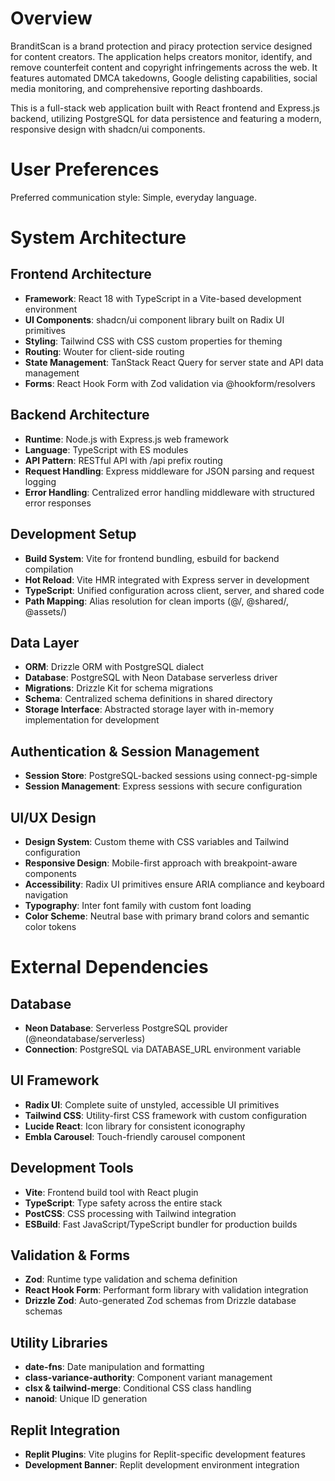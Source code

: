 # Overview

BranditScan is a brand protection and piracy protection service designed for content creators. The application helps creators monitor, identify, and remove counterfeit content and copyright infringements across the web. It features automated DMCA takedowns, Google delisting capabilities, social media monitoring, and comprehensive reporting dashboards.

This is a full-stack web application built with React frontend and Express.js backend, utilizing PostgreSQL for data persistence and featuring a modern, responsive design with shadcn/ui components.

# User Preferences

Preferred communication style: Simple, everyday language.

# System Architecture

## Frontend Architecture
- **Framework**: React 18 with TypeScript in a Vite-based development environment
- **UI Components**: shadcn/ui component library built on Radix UI primitives
- **Styling**: Tailwind CSS with CSS custom properties for theming
- **Routing**: Wouter for client-side routing
- **State Management**: TanStack React Query for server state and API data management
- **Forms**: React Hook Form with Zod validation via @hookform/resolvers

## Backend Architecture
- **Runtime**: Node.js with Express.js web framework
- **Language**: TypeScript with ES modules
- **API Pattern**: RESTful API with /api prefix routing
- **Request Handling**: Express middleware for JSON parsing and request logging
- **Error Handling**: Centralized error handling middleware with structured error responses

## Development Setup
- **Build System**: Vite for frontend bundling, esbuild for backend compilation
- **Hot Reload**: Vite HMR integrated with Express server in development
- **TypeScript**: Unified configuration across client, server, and shared code
- **Path Mapping**: Alias resolution for clean imports (@/, @shared/, @assets/)

## Data Layer
- **ORM**: Drizzle ORM with PostgreSQL dialect
- **Database**: PostgreSQL with Neon Database serverless driver
- **Migrations**: Drizzle Kit for schema migrations
- **Schema**: Centralized schema definitions in shared directory
- **Storage Interface**: Abstracted storage layer with in-memory implementation for development

## Authentication & Session Management
- **Session Store**: PostgreSQL-backed sessions using connect-pg-simple
- **Session Management**: Express sessions with secure configuration

## UI/UX Design
- **Design System**: Custom theme with CSS variables and Tailwind configuration
- **Responsive Design**: Mobile-first approach with breakpoint-aware components
- **Accessibility**: Radix UI primitives ensure ARIA compliance and keyboard navigation
- **Typography**: Inter font family with custom font loading
- **Color Scheme**: Neutral base with primary brand colors and semantic color tokens

# External Dependencies

## Database
- **Neon Database**: Serverless PostgreSQL provider (@neondatabase/serverless)
- **Connection**: PostgreSQL via DATABASE_URL environment variable

## UI Framework
- **Radix UI**: Complete suite of unstyled, accessible UI primitives
- **Tailwind CSS**: Utility-first CSS framework with custom configuration
- **Lucide React**: Icon library for consistent iconography
- **Embla Carousel**: Touch-friendly carousel component

## Development Tools
- **Vite**: Frontend build tool with React plugin
- **TypeScript**: Type safety across the entire stack
- **PostCSS**: CSS processing with Tailwind integration
- **ESBuild**: Fast JavaScript/TypeScript bundler for production builds

## Validation & Forms
- **Zod**: Runtime type validation and schema definition
- **React Hook Form**: Performant form library with validation integration
- **Drizzle Zod**: Auto-generated Zod schemas from Drizzle database schemas

## Utility Libraries
- **date-fns**: Date manipulation and formatting
- **class-variance-authority**: Component variant management
- **clsx & tailwind-merge**: Conditional CSS class handling
- **nanoid**: Unique ID generation

## Replit Integration
- **Replit Plugins**: Vite plugins for Replit-specific development features
- **Development Banner**: Replit development environment integration